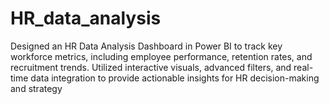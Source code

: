 # HR_data_analysis
Designed an HR Data Analysis Dashboard in Power BI to track key workforce metrics, including employee performance, retention rates, and recruitment trends. Utilized interactive visuals, advanced filters, and real-time data integration to provide actionable insights for HR decision-making and strategy
